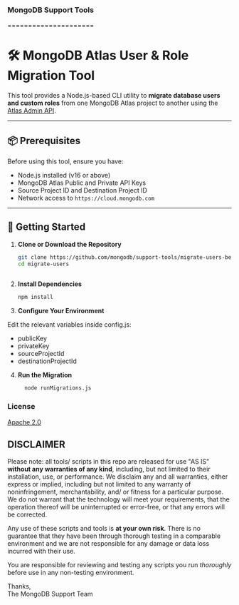 ### MongoDB Support Tools
=====================

# 🛠️ MongoDB Atlas User & Role Migration Tool

This tool provides a Node.js-based CLI utility to **migrate database users and custom roles** from one MongoDB Atlas project to another using the [Atlas Admin API](https://www.mongodb.com/docs/atlas/reference/api-resources-spec/v2/).

---

## 📦 Prerequisites

Before using this tool, ensure you have:

- Node.js installed (v16 or above)
- MongoDB Atlas Public and Private API Keys
- Source Project ID and Destination Project ID
- Network access to `https://cloud.mongodb.com`

---

## 🚀 Getting Started

1. **Clone or Download the Repository**

   ```bash
   git clone https://github.com/mongodb/support-tools/migrate-users-between-project
   cd migrate-users
  
2. **Install Dependencies**

   ```bash
   npm install

3. **Configure Your Environment**

Edit the relevant variables inside config.js:

- publicKey
- privateKey
- sourceProjectId
- destinationProjectId

4. **Run the Migration**
   ```bash
     node runMigrations.js


### License

[Apache 2.0](http://www.apache.org/licenses/LICENSE-2.0)


DISCLAIMER
----------
Please note: all tools/ scripts in this repo are released for use "AS IS" **without any warranties of any kind**,
including, but not limited to their installation, use, or performance.  We disclaim any and all warranties, either 
express or implied, including but not limited to any warranty of noninfringement, merchantability, and/ or fitness 
for a particular purpose.  We do not warrant that the technology will meet your requirements, that the operation 
thereof will be uninterrupted or error-free, or that any errors will be corrected.

Any use of these scripts and tools is **at your own risk**.  There is no guarantee that they have been through 
thorough testing in a comparable environment and we are not responsible for any damage or data loss incurred with 
their use.

You are responsible for reviewing and testing any scripts you run *thoroughly* before use in any non-testing 
environment.

Thanks,  
The MongoDB Support Team